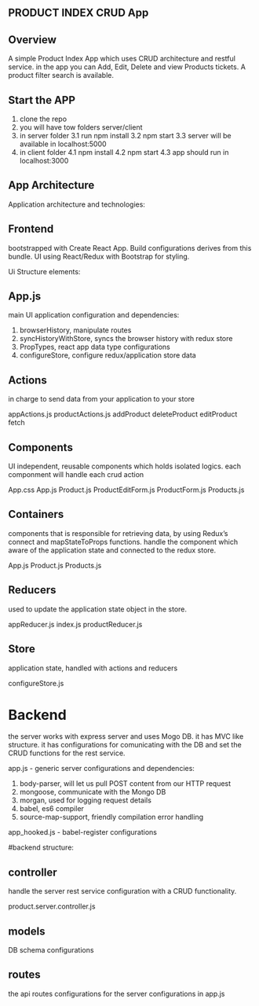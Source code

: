 ## PRODUCT INDEX CRUD App

## Overview

A simple Product Index App which uses CRUD architecture and restful service.
in the app you can Add, Edit, Delete and view Products tickets.
A product filter search is available.

## Start the APP
1. clone the repo
2. you will have tow folders server/client
3. in server folder
    3.1 run npm install
    3.2 npm start
    3.3 server will be available in localhost:5000
4. in client folder
    4.1 npm install
    4.2 npm start
    4.3 app should run in localhost:3000

## App Architecture

Application architecture and technologies:
## Frontend
bootstrapped with Create React App. Build configurations derives from this bundle.
UI using React/Redux with Bootstrap for styling.

Ui Structure elements:

## App.js
main UI application configuration and dependencies:
  1. browserHistory, manipulate routes
  2. syncHistoryWithStore, syncs the browser history with redux store
  3. PropTypes, react app data type configurations
  4. configureStore, configure redux/application store data

## Actions
  in charge to send data from your application to your store

  appActions.js
  productActions.js
    addProduct
    deleteProduct
    editProduct
    fetch

## Components
  UI independent, reusable components which holds isolated logics. 
  each componment will handle each crud action

  App.css
  App.js
  Product.js
  ProductEditForm.js
  ProductForm.js
  Products.js

## Containers
  components that is responsible for retrieving data, by using Redux’s connect and mapStateToProps functions. handle the component which aware of the application state and connected to the redux store. 

  App.js
  Product.js
  Products.js

## Reducers
  used to update the application state object in the store.

  appReducer.js
  index.js
  productReducer.js

## Store
  application state, handled with actions and reducers

  configureStore.js


# Backend
the server works with express server and uses Mogo DB. 
it has MVC like structure. it has configurations for comunicating 
with the DB and set the CRUD functions for the rest service.

app.js - 
generic server configurations and dependencies:

 1. body-parser, will let us pull POST content from our HTTP request
  2. mongoose, communicate with the Mongo DB
  3. morgan, used for logging request details
  4. babel, es6 compiler
  5. source-map-support, friendly compilation error handling

app_hooked.js - babel-register configurations

#backend structure:
## controller
  handle the server rest service configuration with a CRUD functionality.

  product.server.controller.js

## models
  DB schema configurations

## routes
  the api routes configurations for the server configurations in app.js